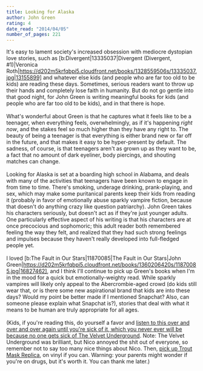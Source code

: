 ```yaml
---
title: Looking for Alaska
author: John Green
rating: 4
date_read: "2014/04/05"
number_of_pages: 221
---
```


It's easy to lament society's increased obsession with mediocre dystopian love stories, such as [b:Divergent|13335037|Divergent (Divergent, #1)|Veronica Roth|https://d202m5krfqbpi5.cloudfront.net/books/1328559506s/13335037.jpg|13155899] and whatever else kids (and people who are far too old to be kids) are reading these days. Sometimes, serious readers want to throw up their hands and completely lose faith in humanity. But do not go gentle into that good night, for John Green is writing meaningful books for kids (and people who are far too old to be kids), and in that there is hope.<br/><br/>What's wonderful about Green is that he captures what it feels like to be a teenager, when everything feels, overwhelmingly, as if it's happening <i>right now</i>, and the stakes feel so much higher than they have any right to. The beauty of being a teenager is that everything is either brand new or far off in the future, and that makes it easy to be hyper-present by default. The sadness, of course, is that teenagers aren't as grown up as they want to be, a fact that no amount of dark eyeliner, body piercings, and shouting matches can change. <br/><br/>Looking for Alaska is set at a boarding high school in Alabama, and deals with many of the activities that teenagers have been known to engage in from time to time. There's smoking, underage drinking, prank-playing, and sex, which may make some puritanical parents keep their kids from reading it (probably in favor of emotionally abuse sparkly vampire fiction, because that doesn't do anything crazy like question patriarchy). John Green takes his characters seriously, but doesn't act as if they're just younger adults. One particularly effective aspect of his writing is that his characters are at once precocious and sophomoric; this adult reader both remembered feeling the way they felt, and realized that they had such strong feelings and impulses because they haven't really developed into full-fledged people yet. <br/><br/>I loved [b:The Fault in Our Stars|11870085|The Fault in Our Stars|John Green|https://d202m5krfqbpi5.cloudfront.net/books/1360206420s/11870085.jpg|16827462], and I think I'll continue to pick up Green's books when I'm in the mood for a quick but emotionally-weighty read. While sparkly vampires will likely only appeal to the Abercrombie-aged crowd (do kids still wear that, or is there some new aspirational brand that kids are into these days? Would my point be better made if I mentioned Snapchat? Also, can someone please explain what Snapchat is?), stories that deal with what it means to be human are truly appropriate for all ages.<br/><br/>(Kids, if you're reading this, do yourself a favor and <a href="http://en.wikipedia.org/wiki/The_Velvet_Underground_%26_Nico">listen to this over and over and over again until you're sick of it, which you never ever will be because no one gets sick of The Velvet Underground</a>. Note: The Velvet Underground was brilliant, but Nico annoyed the shit out of everyone, so remember not to say too many nice things about Nico. Then, <a href="http://en.wikipedia.org/wiki/Trout_Mask_Replica">pick up Trout Mask Replica</a>, on vinyl if you can. Warning: your parents might wonder if you're on drugs, but it's worth it. You can thank me later.)